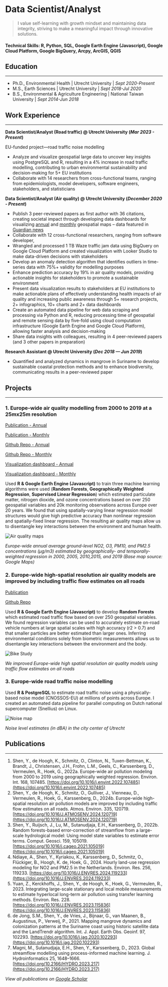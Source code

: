 # Data Scientist/Analyst

> I value self-learning with growth mindset and maintaining data integrity, striving to make a meaningful impact through innovative solutions. 

#### Technical Skills: R, Python, SQL, Google Earth Engine (Javascript), Google Cloud Platform, Google BigQuery, Arcpy, ArcGIS, QGIS

## Education

---

- Ph.D., Environmental Health  | Utrecht University | _Sept 2020-Present_
- M.S., Earth Sciences	| Utrecht University | _Sept 2018-Jul 2020_
- B.S., Environmental & Agriculture Engineering | National Taiwan University | _Sept 2014-Jun 2018_

## Work Experience

---

**Data Scientist/Analyst (Road traffic) @ Utrecht University (_Mar 2023  - Present_)**

EU-funded project—road traffic noise modelling
- Analyze and visualize geospatial large data to uncover key insights using PostgreSQL and R, resulting in a 4% increase in road traffic modelling, contributing to urban environmental sustainability and decision-making for 5+ EU institutions
- Collaborate with 14 researchers from cross-functional teams, ranging from epidemiologists, model developers, software engineers, stakeholders, and statisticians



**Data Scientist/Analyst (Air quality) @ Utrecht University (_December 2020 - Present_)**

-	Publish 3 peer-reviewed papers as first author with 36 citations, creating societal impact through developing data dashboards for visualizing [annual](https://youchenshenuu.users.earthengine.app/view/expanse-air-pollution-20-yr-maps) and [monthly](https://youchenshenuu.users.earthengine.app/view/expanse-monthly-average-air-pollution-maps) geospatial maps – data featured in [Guardian news](https://www.theguardian.com/environment/2023/sep/20/revealed-almost-everyone-in-europe-breathing-toxic-air)
-	Collaborate with 12 cross-functional researchers, ranging from software developer, 
-	Wrangled and processed 1 TB Waze traffic jam data using BigQuery on Google Cloud Platform and created visualization with Looker Studio to make data-driven decisions with stakeholders
-	Develop an anomaly detection algorithm that identifies outliers in time-series data with 75%+ validity for modelling purposes
-	Enhance prediction accuracy by 19% in air quality models, providing actionable insights for stakeholders to promote a sustainable environment
-	Present data visualization results to stakeholders at EU institutions to make actionable plans of effectively understanding health impacts of air quality and increasing public awareness through 5+ research projects, 2+ infographics, 10+ charts and 2+ data dashboards
-	Create an automated data pipeline for web data scraping and processing via Python and R, reducing processing time of geospatial and remote sensing data by five-fold using cloud computation infrastructure (Google Earth Engine and Google Cloud Platform), allowing faster analysis and decision-making
-	Share data insights with colleagues, resulting in 4 peer-reviewed papers (and 3 other papers in preparation)

**Research Assistant @ Utrecht University (_Dec 2018 — Jun 2019_)**

-	Quantified and analyzed dynamics in mangrove in Suriname to develop sustainable coastal protection methods and to enhance biodiversity, communicating results in a peer-reviewed paper

## Projects

---

### 1. Europe-wide air quality modelling from 2000 to 2019 at a 25mx25m resolution
[Publication - Annual](https://www.sciencedirect.com/science/article/pii/S0160412022004123)

[Publication - Monthly](https://www.sciencedirect.com/science/article/pii/S0048969724006879)

[Github Repo - Annual](https://github.com/co822ee/EXPANSE_algorithm)

[Github Repo - Monthly](https://github.com/co822ee/expanse_multiyear/)

[Visualization dashboard - Annual](https://youchenshenuu.users.earthengine.app/view/expanse-air-pollution-20-yr-maps)

[Visualization dashboard - Monthly](https://youchenshenuu.users.earthengine.app/view/expanse-monthly-average-air-pollution-maps)

Used **R & Google Earth Engine (Javascript)** to train three machine learning algorithms were used (**Random Forests**, **Geographically Weighted Regression**, **Supervised Linear Regression**) which estimated particulate matter, nitrogen dioxide, and ozone concentrations based on over 250 geospatial variables and 20k monitoring observations across Europe over 20 years. We found that using spatially-varying linear regression model structures would give high predictive accuracy than nonlinear regression and spatially-fixed linear regression. The resulting air quality maps allow us to disentangle key interactions between the environment and human health.

![Air quality maps](/assets/img/air-quality-maps.jpg)

_Europe-wide annual average ground-level NO2, O3, PM10, and PM2.5 concentrations (µg/m3) estimated by geographically- and temporally-weighted regression in 2000, 2005, 2010,2015, and 2019 (Base map source: Google Maps)_

### 2. Europe-wide high-spatial resolution air quality models are improved by including traffic flow estimates on all roads

[Publication](https://www.sciencedirect.com/science/article/pii/S1352231024003947)

[Github Repo](https://github.com/co822ee/eu_roadTraffic)

Used **R & Google Earth Engine (Javascript)** to develop **Random Forests** which estimated road traffic flow based on over 250 geospatial variables. We found regression variables can be used to accurately estimate on-road vehicle numbers at large spatial scales with high accuracy (r2 > 0.7) and that smaller particles are better estimated than larger ones. Inferring environmental conditions solely from biometric measurements allows us to disentangle key interactions between the environment and the body.

![Bike Study](/assets/img/AtmosphericEnvironment-toc.jpg)

_We improved Europe-wide high spatial resolution air quality models using traffic flow estimates on all roads_

### 3. Europe-wide road traffic noise modelling

Used **R & PostgreSQL** to estimate road traffic noise using a physically-based noise model (CNOSSOS-EU) at millions of points across Europe. I created an automated data pipeline for parallel computing on Dutch national supercomputer (Snellius) on Linux.

![Noise map](/assets/img/noise-utrecht.jpg)

_Noise level estimates (in dBA) in the city center of Utrecht_



## Publications

---

1. Shen, Y., de Hoogh, K., Schmitz, O., Clinton, N., Tuxen-Bettman, K., Brandt, J., Christensen, J.H., Frohn, L.M., Geels, C., Karssenberg, D., Vermeulen, R., Hoek, G., 2022a. Europe-wide air pollution modeling from 2000 to 2019 using geographically weighted regression. Environ. Int. 168, 107485. [https://doi.org/10.1016/j.envint.2022.107485](https://doi.org/10.1016/j.envint.2022.107485)
2. Shen, Y., de Hoogh, K., Schmitz, O., Gulliver, J., Vienneau, D., Vermeulen, R., Hoek, G., Karssenberg, D., 2024b. Europe-wide high-spatial resolution air pollution models are improved by including traffic flow estimates on all roads. Atmos. Environ. 335, 120719. [https://doi.org/10.1016/J.ATMOSENV.2024.120719](https://doi.org/10.1016/J.ATMOSENV.2024.120719)
3. Shen, Y., Ruijsch, J., Lu, M., Sutanudjaja, E.H., Karssenberg, D., 2022b. Random forests-based error-correction of streamflow from a large-scale hydrological model: Using model state variables to estimate error terms. Comput. Geosci. 159, 105019. [https://doi.org/10.1016/j.cageo.2021.105019](https://doi.org/10.1016/j.cageo.2021.105019)
4. Ndiaye, A., Shen, Y., Kyriakou, K., Karssenberg, D., Schmitz, O., Flückiger, B., Hoogh, K. de, Hoek, G., 2024. Hourly land-use regression modeling for NO2 and PM2.5 in the Netherlands. Environ. Res. 256, 119233. [https://doi.org/10.1016/J.ENVRES.2024.119233](https://doi.org/10.1016/J.ENVRES.2024.119233)
5. Yuan, Z., Kerckhoffs, J., Shen, Y., de Hoogh, K., Hoek, G., Vermeulen, R., 2023. Integrating large-scale stationary and local mobile measurements to estimate hyperlocal long-term air pollution using transfer learning methods. Environ. Res. 228. [https://doi.org/10.1016/J.ENVRES.2023.115836](https://doi.org/10.1016/J.ENVRES.2023.115836)
6. de Jong, S.M., Shen, Y., de Vries, J., Bijnaar, G., van Maanen, B., Augustinus, P., Verweij, P., 2021. Mapping mangrove dynamics and colonization patterns at the Suriname coast using historic satellite data and the LandTrendr algorithm. Int. J. Appl. Earth Obs. Geoinf. 97, 102293. [https://doi.org/10.1016/j.jag.2020.102293](https://doi.org/10.1016/j.jag.2020.102293)
7. Magni, M., Sutanudjaja, E.H., Shen, Y., Karssenberg, D., 2023. Global streamflow modelling using process-informed machine learning. J. Hydroinformatics 25, 1648–1666. [https://doi.org/10.2166/HYDRO.2023.217](https://doi.org/10.2166/HYDRO.2023.217)


_View all publications on [Google Scholar](https://scholar.google.com/citations?user=0zgXCWwAAAAJ&hl=en)_
